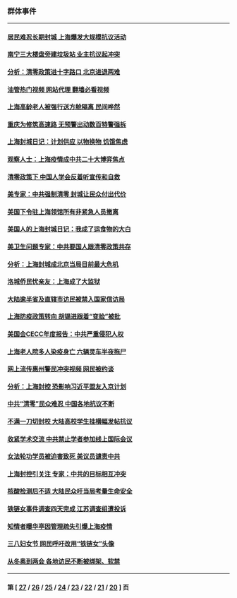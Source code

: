 ### 群体事件
---
#### [居民难忍长期封城 上海爆发大规模抗议活动](../../pages/ncid279/n13724894.md?05160845) 
#### [南宁三大楼盘旁建垃圾站 业主抗议起冲突](../../pages/ncid279/n13723244.md?05160845) 
#### [分析：清零政策进十字路口 北京进退两难](../../pages/ncid279/n13722760.md?05160845) 
#### [油管热门视频 网站代理 翻墙必看视频](http://209.222.30.114:81/youtube.html?05160845)
#### [上海高龄老人被强行送方舱隔离 民间哗然](../../pages/ncid279/n13717318.md?05160845) 
#### [重庆为修筑高速路 无预警出动数百特警强拆](../../pages/ncid279/n13716893.md?05160845) 
#### [上海封城日记：计划供应 以物换物 饥饿焦虑](../../pages/ncid279/n13715646.md?05160845) 
#### [观察人士：上海疫情成中共二十大博弈焦点](../../pages/ncid279/n13713349.md?05160845) 
#### [清零政策下 中国人学会反着听宣传和自救](../../pages/ncid279/n13711002.md?05160845) 
#### [美专家：中共强制清零 封城让民众付出代价](../../pages/ncid279/n13709482.md?05160845) 
#### [美国下令驻上海领馆所有非紧急人员撤离](../../pages/ncid279/n13709373.md?05160845) 
#### [美国人的上海封城日记：我成了运食物的大白](../../pages/ncid279/n13707573.md?05160845) 
#### [美卫生问题专家：中共要国人跟清零政策共存](../../pages/ncid279/n13705925.md?05160845) 
#### [分析：上海封城成北京当局目前最大危机](../../pages/ncid279/n13702771.md?05160845) 
#### [洛城侨民忧亲友：上海成了大监狱](../../pages/ncid279/n13693937.md?05160845) 
#### [大陆逾半省及直辖市访民被禁入国家信访局](../../pages/ncid279/n13689201.md?05160845) 
#### [上海防疫政策转向 胡锡进跟着“变脸”被批](../../pages/ncid279/n13688098.md?05160845) 
#### [美国会CECC年度报告：中共严重侵犯人权](../../pages/ncid279/n13687784.md?05160845) 
#### [上海老人院多人染疫身亡 六辆灵车半夜拖尸](../../pages/ncid279/n13687060.md?05160845) 
#### [网上流传惠州警民冲突视频 网民被约谈](../../pages/ncid279/n13687562.md?05160845) 
#### [分析：上海封控 恐影响习近平盟友入京计划](../../pages/ncid279/n13686881.md?05160845) 
#### [中共“清零”民众难忍 中国各地抗议不断](../../pages/ncid279/n13685186.md?05160845) 
#### [不满一刀切封校 大陆高校学生挂横幅发帖抗议](../../pages/ncid279/n13683669.md?05160845) 
#### [收紧学术交流 中共禁止学者参加线上国际会议](../../pages/ncid279/n13684255.md?05160845) 
#### [女法轮功学员被迫害致死 美议员谴责中共](../../pages/ncid279/n13682069.md?05160845) 
#### [上海封控引关注 专家：中共的目标相互冲突](../../pages/ncid279/n13679402.md?05160845) 
#### [核酸检测后不适 大陆民众吁当局考量生命安全](../../pages/ncid279/n13674223.md?05160845) 
#### [铁链女事件调查四天完成 江苏调查组遭投诉](../../pages/ncid279/n13673940.md?05160845) 
#### [知情者曝华亭因管理疏失引爆上海疫情](../../pages/ncid279/n13642418.md?05160845) 
#### [三八妇女节 网民呼吁改用“铁链女”头像](../../pages/ncid279/n13629332.md?05160845) 
#### [从冬奥到两会 各地访民不断被绑架、软禁](../../pages/ncid279/n13623432.md?05160845) 

---
#### 第 [ [27](./27.md?05160845) / [26](./26.md?05160845) / [25](./25.md?05160845) / [24](./24.md?05160845) / [23](./23.md?05160845) / [22](./22.md?05160845) / [21](./21.md?05160845) / [20](./20.md?05160845) ] 页
